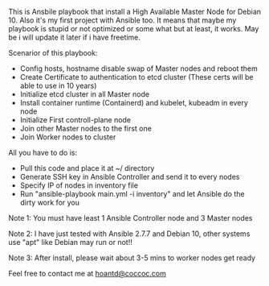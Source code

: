 This is Ansbile playbook that install a High Available Master Node for Debian 10.
Also it's my first project with Ansible too. It means that maybe my playbook is stupid or not optimized or some what but at least, it works.
May be i will update it later if i have freetime.

Scenarior of this playbook:
- Config hosts, hostname disable swap of Master nodes and reboot them
- Create Certificate to authentication to etcd cluster (These certs will be able to use in 10 years)
- Initialize etcd cluster in all Master node
- Install container runtime (Containerd) and kubelet, kubeadm in every node
- Initialize First controll-plane node
- Join other Master nodes to the first one
- Join Worker nodes to cluster

All you have to do is:
- Pull this code and place it at ~/ directory
- Generate SSH key in Ansible Controller and send it to every nodes
- Specify IP of nodes in inventory file
- Run "ansible-playbook main.yml -i inventory" and let Ansible do the dirty work for you

Note 1: You must have least 1 Ansible Controller node and 3 Master nodes

Note 2: I have just tested with Ansible 2.7.7 and Debian 10, other systems use "apt" like Debian may run or not!!

Note 3: After install, please wait about 3-5 mins to worker nodes get ready

Feel free to contact me at hoantd@coccoc.com
